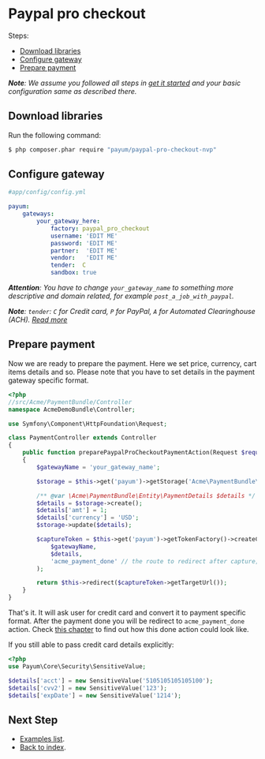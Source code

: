 # Paypal pro checkout

Steps:

* [Download libraries](#download-libraries)
* [Configure gateway](#configure-context)
* [Prepare payment](#prepare-payment)

_**Note**: We assume you followed all steps in [get it started](../get-it-started.md) and your basic configuration same as described there._

## Download libraries

Run the following command:

```bash
$ php composer.phar require "payum/paypal-pro-checkout-nvp"
```

## Configure gateway

```yaml
#app/config/config.yml

payum:
    gateways:
        your_gateway_here:
            factory: paypal_pro_checkout
            username: 'EDIT ME'
            password: 'EDIT ME'
            partner:  'EDIT ME'
            vendor:   'EDIT ME'
            tender:  C
            sandbox: true
```

_**Attention**: You have to change `your_gateway_name` to something more descriptive and domain related, for example `post_a_job_with_paypal`._

_**Note**: `tender`: `C` for Credit card, `P` for PayPal, `A` for Automated Clearinghouse (ACH). [Read more](https://developer.paypal.com/docs/classic/payflow/recurring-billing/#required-parameters-for-the-modify-and-reactivate-actions)_

## Prepare payment

Now we are ready to prepare the payment. Here we set price, currency, cart items details and so.
Please note that you have to set details in the payment gateway specific format.

```php
<?php
//src/Acme/PaymentBundle/Controller
namespace AcmeDemoBundle\Controller;

use Symfony\Component\HttpFoundation\Request;

class PaymentController extends Controller
{
    public function preparePaypalProCheckoutPaymentAction(Request $request)
    {
        $gatewayName = 'your_gateway_name';

        $storage = $this->get('payum')->getStorage('Acme\PaymentBundle\Entity\PaymentDetails');

        /** @var \Acme\PaymentBundle\Entity\PaymentDetails $details */
        $details = $storage->create();
        $details['amt'] = 1;
        $details['currency'] = 'USD';
        $storage->update($details);

        $captureToken = $this->get('payum')->getTokenFactory()->createCaptureToken(
            $gatewayName,
            $details,
            'acme_payment_done' // the route to redirect after capture;
        );

        return $this->redirect($captureToken->getTargetUrl());
    }
}
```

That's it. It will ask user for credit card and convert it to payment specific format. After the payment done you will be redirect to `acme_payment_done` action.
Check [this chapter](../purchase-done-action.md) to find out how this done action could look like.

If you still able to pass credit card details explicitly:

```php
<?php
use Payum\Core\Security\SensitiveValue;

$details['acct'] = new SensitiveValue('5105105105105100');
$details['cvv2'] = new SensitiveValue('123');
$details['expDate'] = new SensitiveValue('1214');
```

## Next Step

* [Examples list](../custom-purchase-examples.md).
* [Back to index](../../index.md).
